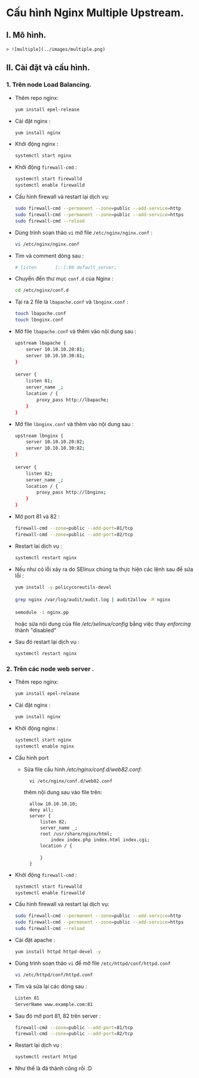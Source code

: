 # Cấu hình Nginx Multiple Upstream.

## I. Mô hình.

    > ![multiple](../images/multiple.png)

## II. Cài đặt và cấu hình.

### 1. Trên node Load Balancing.

- Thêm repo nginx:

  ```sh
  yum install epel-release
  ```

- Cài đặt nginx :

    ```sh
    yum install nginx

    ```

- Khởi động nginx :

    ```sh
    systemctl start nginx
    ```

- Khởi động `firewall-cmd` :

    ```sh
    systemctl start firewalld
    systemctl enable firewalld
    ```

- Cấu hình firewall  và restart lại dịch vụ:

    ```sh
    sudo firewall-cmd --permanent --zone=public --add-service=http 
    sudo firewall-cmd --permanent --zone=public --add-service=https
    sudo firewall-cmd --reload

    ```

- Dùng trình soạn thảo `vi` mở file `/etc/nginx/nginx.conf` :

    ```sh
    vi /etc/nginx/nginx.conf
    ```

- Tìm và comment dòng sau :

    ```sh
    # listen       [::]:80 default_server;
    ```

- Chuyển đến thư mục `conf.d` của Nginx  :

    ```sh
    cd /etc/nginx/conf.d
    ```

- Tại ra 2 file là `lbapache.conf` và `lbnginx.conf` :

    ```sh
    touch lbapache.conf
    touch lbnginx.conf
    ```

- Mở file `lbapache.conf` và thêm vào nội dung sau :

    ```sh
    upstream lbapache {
        server 10.10.10.20:81;
        server 10.10.10.30:81;
    }
    
    server {
        listen 81;
        server_name _;
        location / {
            proxy_pass http://lbapache;
        }
    }

    ```

- Mở file `lbnginx.conf` và thêm vào nội dung sau :

    ```sh
    upstream lbnginx {
        server 10.10.10.20:82;
        server 10.10.10.30:82;
    }
    
    server {
        listen 82;
        server_name _;
        location / {
            proxy_pass http://lbnginx;
        }
    }

    ```

- Mở port 81 và 82 :


    ```sh
    firewall-cmd --zone=public --add-port=81/tcp
    firewall-cmd --zone=public --add-port=82/tcp
    ```

- Restart lai dịch vụ :

    ```sh
    systemctl restart nginx
    ```

- Nếu như có lỗi xảy ra do SElinux chúng ta thực hiện các lệnh sau để sửa lỗi :

    ```sh
    yum install -y policycoreutils-devel

    grep nginx /var/log/audit/audit.log | audit2allow -M nginx

    semodule -i nginx.pp
    ```

    hoặc sửa nội dung của file */etc/selinux/config* bằng việc thay *enforcing* thành "disabled"

- Sau đó restart lại dịch vụ :

    ```sh
    systemctl restart nginx
    ```

### 2. Trên các node web server .

- Thêm repo nginx:

  ```sh
  yum install epel-release
  ```

- Cài đặt nginx :

    ```sh
    yum install nginx

    ```

- Khởi động nginx :

    ```sh
    systemctl start nginx
    systemctl enable nginx
    ```
- Cấu hình port
    + Sửa file cấu hình */etc/nginx/conf.d/web82.conf*:

            vi /etc/nginx/conf.d/web82.conf

        thêm nội dung sau vào file trên:
            
            allow 10.10.10.10;
            deny all;
            server {
                listen 82;
                server_name _;
                root /usr/share/nginx/html;
                    index index.php index.html index.cgi;
                location / {

                }
            }
- Khởi động `firewall-cmd` :

    ```sh
    systemctl start firewalld
    systemctl enable firewalld
    ```

- Cấu hình firewall  và restart lại dịch vụ:

    ```sh
    sudo firewall-cmd --permanent --zone=public --add-service=http 
    sudo firewall-cmd --permanent --zone=public --add-service=https
    sudo firewall-cmd --reload

    ```

- Cài đặt apache :

    ```sh
    yum install httpd httpd-devel -y
    ```

- Dùng trình soạn thảo `vi` để mở file `/etc/httpd/conf/httpd.conf`

    ```sh
    vi /etc/httpd/conf/httpd.conf
    ```

- Tìm và sửa lại các dòng sau :

    ```sh
    Listen 81
    ServerName www.example.com:81
    ```

- Sau đó mở port 81, 82 trên server :

    ```sh
    firewall-cmd --zone=public --add-port=81/tcp
    firewall-cmd --zone=public --add-port=82/tcp
    ```
- Restart lại dịch vụ :

    ```sh
    systemctl restart httpd
    ```

- Như thế là đã thành công rồi :D
